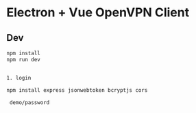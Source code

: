 # Electron + Vue OpenVPN Client

## Dev
```bash
npm install
npm run dev


1. login 

npm install express jsonwebtoken bcryptjs cors

 demo/password